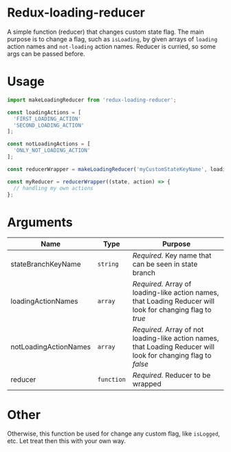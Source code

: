 # Redux-loading-reducer
A simple function (reducer) that changes custom state flag.
The main purpose is to change a flag, such as `isLoading`, by given arrays of `loading` action names and `not-loading` action names.
Reducer is curried, so some args can be passed before.

# Usage
```javascript
import makeLoadingReducer from 'redux-loading-reducer';

const loadingActions = [
  'FIRST_LOADING_ACTION'
  'SECOND_LOADING_ACTION'
];

const notLoadingActions = [
  'ONLY_NOT_LOADING_ACTION'
];

const reducerWrapper = makeLoadingReducer('myCustomStateKeyName', loadingActions, notLoadingActions);

const myReducer = reducerWrapper((state, action) => {
  // handling my own actions
};
```
# Arguments

| Name  | Type | Purpose |
| ------------- | ------------- | ------------- |
| stateBranchKeyName  |  `string`  | *Required.* Key name that can be seen in state branch  |
| loadingActionNames  | `array`  | *Required.* Array of loading-like action names, that Loading Reducer will look for changing flag to *true* |
| notLoadingActionNames  | `array`  | *Required.* Array of not loading-like action names, that Loading Reducer will look for changing flag to *false* |
| reducer  | `function`  | *Required.* Reducer to be wrapped |

# Other
Otherwise, this function be used for change any custom flag, like `isLogged`, etc. Let treat then this with your own way.
